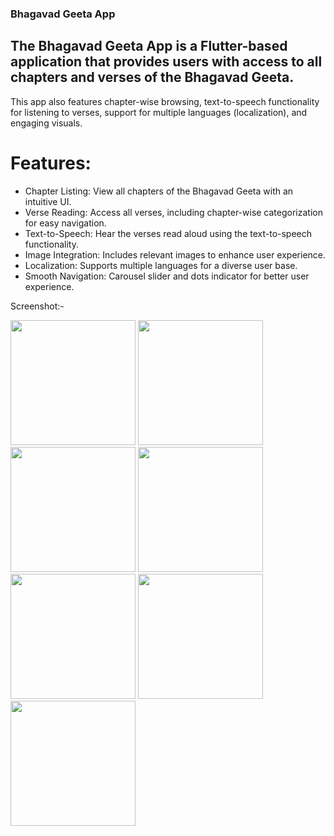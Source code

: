 ### Bhagavad Geeta App

## The Bhagavad Geeta App is a Flutter-based application that provides users with access to all chapters and verses of the Bhagavad Geeta.
This app also features chapter-wise browsing, text-to-speech functionality for listening to verses, support for multiple languages (localization), and engaging visuals.


# Features:

- Chapter Listing: View all chapters of the Bhagavad Geeta with an intuitive UI.
- Verse Reading: Access all verses, including chapter-wise categorization for easy navigation.
- Text-to-Speech: Hear the verses read aloud using the text-to-speech functionality.
- Image Integration: Includes relevant images to enhance user experience.
- Localization: Supports multiple languages for a diverse user base.
- Smooth Navigation: Carousel slider and dots indicator for better user experience.

Screenshot:-

<img src = "https://github.com/user-attachments/assets/67acf689-6f49-4ba4-979b-1635ff11cc07" width="200">
<img src = "https://github.com/user-attachments/assets/66958c73-ceca-4041-aff1-1905b1865dbc" width="200">
<img src = "https://github.com/user-attachments/assets/30506fcf-ff48-4d5e-9a38-e479fd06634d" width="200">
<img src = "https://github.com/user-attachments/assets/725d343e-8788-4ed0-8cfa-19eeded3c67e" width="200">
<img src = "https://github.com/user-attachments/assets/f803c1a4-5bf1-466a-869f-ab5e8eac25f6" width="200">
<img src = "https://github.com/user-attachments/assets/c23e5fb0-d19f-48ae-8601-bd6d7a23cf88" width="200">
<img src = "https://github.com/user-attachments/assets/338c283c-fc4b-4bb5-ab55-78cfe9a93551" width="200">
